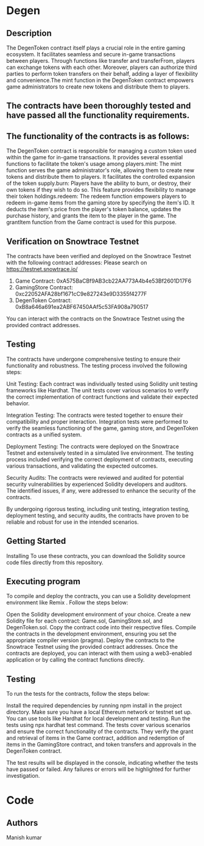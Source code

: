 # Degen
## Description
The DegenToken contract itself plays a crucial role in the entire gaming ecosystem. It facilitates seamless and secure in-game transactions between players. Through functions like transfer and transferFrom, players can exchange tokens with each other. Moreover, players can authorize third parties to perform token transfers on their behalf, adding a layer of flexibility and convenience.The mint function in the DegenToken contract empowers game administrators to create new tokens and distribute them to players. 
## The contracts have been thoroughly tested and have passed all the functionality requirements.

## The functionality of the contracts is as follows:
The DegenToken contract is responsible for managing a custom token used within the game for in-game transactions. It provides several essential functions to facilitate the token's usage among players.mint: The mint function serves the game administrator's role, allowing them to create new tokens and distribute them to players. It facilitates the controlled expansion of the token supply.burn: Players have the ability to burn, or destroy, their own tokens if they wish to do so. This feature provides flexibility to manage their token holdings.redeem: The redeem function empowers players to redeem in-game items from the gaming store by specifying the item's ID. It deducts the item's price from the player's token balance, updates the purchase history, and grants the item to the player in the game. The grantItem function from the Game contract is used for this purpose.
## Verification on Snowtrace Testnet
The contracts have been verified and deployed on the Snowtrace Testnet with the following contract addresses:
Please search on https://testnet.snowtrace.io/

1. Game Contract: 0xA575BaCBf9AB3cb22AA773A4b4e53Bf2601D17F6
2. GamingStore Contract: 0xc22052AFA28bf1671cC9e827243e9D3355f4277F
3. DegenToken Contract: 0xB8a646a691ea2ABF67450AAf5c53FA908a790517
   
You can interact with the contracts on the Snowtrace Testnet using the provided contract addresses.

## Testing
The contracts have undergone comprehensive testing to ensure their functionality and robustness. The testing process involved the following steps:

Unit Testing: Each contract was individually tested using Solidity unit testing frameworks like Hardhat. The unit tests cover various scenarios to verify the correct implementation of contract functions and validate their expected behavior.

Integration Testing: The contracts were tested together to ensure their compatibility and proper interaction. Integration tests were performed to verify the seamless functioning of the game, gaming store, and DegenToken contracts as a unified system.

Deployment Testing: The contracts were deployed on the Snowtrace Testnet and extensively tested in a simulated live environment. The testing process included verifying the correct deployment of contracts, executing various transactions, and validating the expected outcomes.

Security Audits: The contracts were reviewed and audited for potential security vulnerabilities by experienced Solidity developers and auditors. The identified issues, if any, were addressed to enhance the security of the contracts.

By undergoing rigorous testing, including unit testing, integration testing, deployment testing, and security audits, the contracts have proven to be reliable and robust for use in the intended scenarios.

## Getting Started
Installing
To use these contracts, you can download the Solidity source code files directly from this repository.

## Executing program
To compile and deploy the contracts, you can use a Solidity development environment like Remix . Follow the steps below:

Open the Solidity development environment of your choice.
Create a new Solidity file for each contract: Game.sol, GamingStore.sol, and DegenToken.sol.
Copy the contract code into their respective files.
Compile the contracts in the development environment, ensuring you set the appropriate compiler version (pragma).
Deploy the contracts to the Snowtrace Testnet using the provided contract addresses.
Once the contracts are deployed, you can interact with them using a web3-enabled application or by calling the contract functions directly.

## Testing
To run the tests for the contracts, follow the steps below:

Install the required dependencies by running npm install in the project directory.
Make sure you have a local Ethereum network or testnet set up. You can use tools like Hardhat  for local development and testing.
Run the tests using npx hardhat test command.
The tests cover various scenarios and ensure the correct functionality of the contracts. They verify the grant and retrieval of items in the Game contract, addition and redemption of items in the GamingStore contract, and token transfers and approvals in the DegenToken contract.

The test results will be displayed in the console, indicating whether the tests have passed or failed. Any failures or errors will be highlighted for further investigation.
# Code

## Authors
Manish kumar
